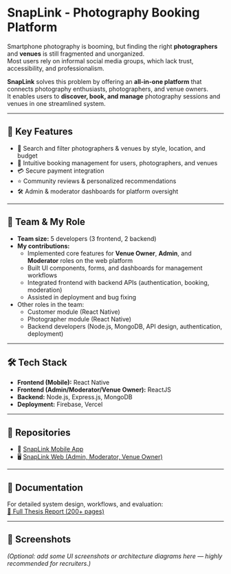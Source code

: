 # SnapLink - Photography Booking Platform

Smartphone photography is booming, but finding the right **photographers** and **venues** is still fragmented and unorganized.  
Most users rely on informal social media groups, which lack trust, accessibility, and professionalism.

**SnapLink** solves this problem by offering an **all-in-one platform** that connects photography enthusiasts, photographers, and venue owners.  
It enables users to **discover, book, and manage** photography sessions and venues in one streamlined system.

---

## 📌 Key Features
- 🔎 Search and filter photographers & venues by style, location, and budget  
- 📅 Intuitive booking management for users, photographers, and venues  
- 💳 Secure payment integration  
- ⭐ Community reviews & personalized recommendations  
- 🛠 Admin & moderator dashboards for platform oversight  

---

## 👥 Team & My Role
- **Team size:** 5 developers (3 frontend, 2 backend)  
- **My contributions:**  
  - Implemented core features for **Venue Owner**, **Admin**, and **Moderator** roles on the web platform  
  - Built UI components, forms, and dashboards for management workflows  
  - Integrated frontend with backend APIs (authentication, booking, moderation)  
  - Assisted in deployment and bug fixing  
- Other roles in the team:  
  - Customer module (React Native)  
  - Photographer module (React Native)  
  - Backend developers (Node.js, MongoDB, API design, authentication, deployment)  

---

## 🛠 Tech Stack
- **Frontend (Mobile):** React Native  
- **Frontend (Admin/Moderator/Venue Owner):** ReactJS  
- **Backend:** Node.js, Express.js, MongoDB  
- **Deployment:** Firebase, Vercel  

---

## 🚀 Repositories
- 📱 [SnapLink Mobile App](https://github.com/htp2003/snaplink-app)  
- 🖥️ [SnapLink Web (Admin, Moderator, Venue Owner)](https://github.com/htp2003/snaplink-web)  

---

## 📖 Documentation
For detailed system design, workflows, and evaluation:  
[📄 Full Thesis Report (200+ pages)](link-to-your-doc-here)

---

## 📸 Screenshots
*(Optional: add some UI screenshots or architecture diagrams here — highly recommended for recruiters.)*
